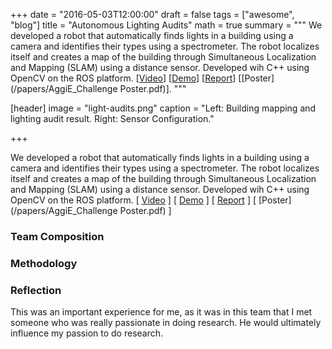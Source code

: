 +++
date = "2016-05-03T12:00:00"
draft = false
tags = ["awesome", "blog"]
title = "Autonomous Lighting Audits"
math = true
summary = """
We developed a robot that automatically finds lights in a building using a camera and identifies their types using a spectrometer. The robot localizes itself and creates a map of the building through Simultaneous Localization and Mapping (SLAM) using a distance sensor. Developed wih C++ using OpenCV on the ROS platform. [[Video](https://www.youtube.com/watch?v=1QDfSND6hYo)] [[Demo](https://www.youtube.com/watch?v=1x_Wfi2md0A)] [[Report](/papers/Spring2016ReportPlus.pdf)] [[Poster](/papers/AggiE_Challenge Poster.pdf)].
"""

[header]
image = "light-audits.png"
caption = "Left: Building mapping and lighting audit result. Right: Sensor Configuration."

+++

We developed a robot that automatically finds lights in a building using a camera and identifies their types using a spectrometer. The robot localizes itself and creates a map of the building through Simultaneous Localization and Mapping (SLAM) using a distance sensor. Developed wih C++ using OpenCV on the ROS platform. [ [Video](https://www.youtube.com/watch?v=1QDfSND6hYo) ] [ [Demo](https://www.youtube.com/watch?v=1x_Wfi2md0A) ] [ [Report](/papers/Spring2016ReportPlus.pdf) ] [ [Poster](/papers/AggiE_Challenge Poster.pdf) ]


### Team Composition

### Methodology

### Reflection

This was an important experience for me, as it was in this team that I met someone who was really passionate in doing research. He would ultimately influence my passion to do research.

